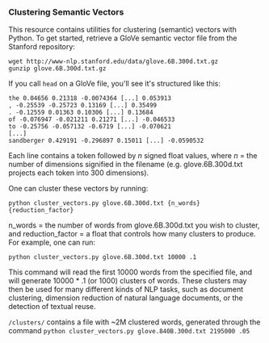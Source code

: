 ### Clustering Semantic Vectors

This resource contains utilities for clustering (semantic) vectors with Python. To get started, retrieve a GloVe semantic vector file from the Stanford repository:

<pre><code>wget http://www-nlp.stanford.edu/data/glove.6B.300d.txt.gz
gunzip glove.6B.300d.txt.gz</code></pre>

If you call `head` on a GloVe file, you'll see it's structured like this:

<pre><code>the 0.04656 0.21318 -0.0074364 [...] 0.053913
, -0.25539 -0.25723 0.13169 [...] 0.35499
. -0.12559 0.01363 0.10306 [...] 0.13684
of -0.076947 -0.021211 0.21271 [...] -0.046533
to -0.25756 -0.057132 -0.6719 [...] -0.070621
[...]
sandberger 0.429191 -0.296897 0.15011 [...] -0.0590532</code></pre>

Each line contains a token followed by <i>n</i> signed float values, where <i>n</i> = the number of dimensions signified in the filename (e.g. glove.6B.300d.txt projects each token into 300 dimensions). 

One can cluster these vectors by running:

`python cluster_vectors.py glove.6B.300d.txt {n_words} {reduction_factor}`

n_words = the number of words from glove.6B.300d.txt you wish to cluster, and reduction_factor = a float that controls how many clusters to produce. For example, one can run:

`python cluster_vectors.py glove.6B.300d.txt 10000 .1`

This command will read the first 10000 words from the specified file, and will generate 10000 * .1 (or 1000) clusters of words. These clusters may then be used for many different kinds of NLP tasks, such as document clustering, dimension reduction of natural language documents, or the detection of textual reuse. 

`/clusters/` contains a file with ~2M clustered words, generated through the command `python cluster_vectors.py glove.840B.300d.txt 2195000 .05` 
